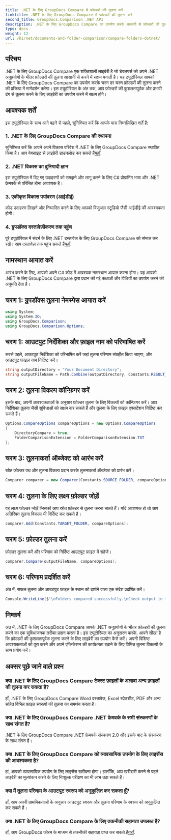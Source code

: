 ```yaml
---
title: .NET के लिए GroupDocs Compare में फ़ोल्डरों की तुलना करें
linktitle: .NET के लिए GroupDocs Compare में फ़ोल्डरों की तुलना करें
second_title: GroupDocs.Comparison .NET API
description: .NET के लिए GroupDocs Compare का उपयोग करके आसानी से फ़ोल्डरों की तुलना करें। कुशल फ़ोल्डर तुलना के लिए हमारे चरण-दर-चरण का पालन करें। अपने .NET अनुप्रयोगों को उन्नत करें.
type: docs
weight: 12
url: /hi/net/documents-and-folder-comparison/compare-folders-dotnet/
---
```

## परिचय
.NET के लिए GroupDocs Compare एक शक्तिशाली लाइब्रेरी है जो डेवलपर्स को अपने .NET अनुप्रयोगों के भीतर फ़ोल्डरों की तुलना आसानी से करने में सक्षम बनाती है। यह ट्यूटोरियल आपको .NET के लिए GroupDocs Compare का उपयोग करके चरण दर चरण फ़ोल्डरों की तुलना करने की प्रक्रिया में मार्गदर्शन करेगा। इस ट्यूटोरियल के अंत तक, आप फ़ोल्डरों की कुशलतापूर्वक और प्रभावी ढंग से तुलना करने के लिए लाइब्रेरी का उपयोग करने में सक्षम होंगे।
## आवश्यक शर्तें
इस ट्यूटोरियल के साथ आगे बढ़ने से पहले, सुनिश्चित करें कि आपके पास निम्नलिखित शर्तें हैं:
### 1. .NET के लिए GroupDocs Compare की स्थापना
 सुनिश्चित करें कि आपने अपने विकास परिवेश में .NET के लिए GroupDocs Compare स्थापित किया है। आप वेबसाइट से लाइब्रेरी डाउनलोड कर सकते हैं[यहाँ](https://releases.groupdocs.com/comparison/net/).
### 2. .NET विकास का बुनियादी ज्ञान
इस ट्यूटोरियल में दिए गए उदाहरणों को समझने और लागू करने के लिए C# प्रोग्रामिंग भाषा और .NET फ्रेमवर्क से परिचित होना आवश्यक है।
### 3. एकीकृत विकास पर्यावरण (आईडीई)
कोड उदाहरण लिखने और निष्पादित करने के लिए आपको विजुअल स्टूडियो जैसी आईडीई की आवश्यकता होगी।
### 4. ग्रुपडॉक्स दस्तावेज़ीकरण तक पहुंच
पूरे ट्यूटोरियल में संदर्भ के लिए .NET दस्तावेज़ के लिए GroupDocs Compare को संभाल कर रखें। आप दस्तावेज़ तक पहुंच सकते हैं[यहाँ](https://reference.groupdocs.com/comparison/net/).

## नामस्थान आयात करें
आरंभ करने के लिए, आपको अपने C# कोड में आवश्यक नामस्थान आयात करना होगा। यह आपको .NET के लिए GroupDocs Compare द्वारा प्रदान की गई कक्षाओं और विधियों का उपयोग करने की अनुमति देता है।
## चरण 1: ग्रुपडॉक्स तुलना नेमस्पेस आयात करें
```csharp
using System;
using System.IO;
using GroupDocs.Comparison;
using GroupDocs.Comparison.Options;
```

## चरण 1: आउटपुट निर्देशिका और फ़ाइल नाम को परिभाषित करें
सबसे पहले, आउटपुट निर्देशिका को परिभाषित करें जहां तुलना परिणाम संग्रहीत किया जाएगा, और आउटपुट फ़ाइल नाम निर्दिष्ट करें।
```csharp
string outputDirectory = "Your Document Directory";
string outputFileName = Path.Combine(outputDirectory, Constants.RESULT_FOLDER);
```
## चरण 2: तुलना विकल्प कॉन्फ़िगर करें
इसके बाद, अपनी आवश्यकताओं के अनुसार फ़ोल्डर तुलना के लिए विकल्पों को कॉन्फ़िगर करें। आप निर्देशिका तुलना जैसी सुविधाओं को सक्षम कर सकते हैं और तुलना के लिए फ़ाइल एक्सटेंशन निर्दिष्ट कर सकते हैं।
```csharp
Options.CompareOptions compareOptions = new Options.CompareOptions
{
    DirectoryCompare = true,
    FolderComparisonExtension = FolderComparisonExtension.TXT
};
```
## चरण 3: तुलनाकर्ता ऑब्जेक्ट को आरंभ करें
स्रोत फ़ोल्डर पथ और तुलना विकल्प प्रदान करके तुलनाकर्ता ऑब्जेक्ट को प्रारंभ करें।
```csharp
Comparer comparer = new Comparer(Constants.SOURCE_FOLDER, compareOptions);
```
## चरण 4: तुलना के लिए लक्ष्य फ़ोल्डर जोड़ें
वह लक्ष्य फ़ोल्डर जोड़ें जिसकी आप स्रोत फ़ोल्डर से तुलना करना चाहते हैं। यदि आवश्यक हो तो आप अतिरिक्त तुलना विकल्प भी निर्दिष्ट कर सकते हैं।
```csharp
comparer.Add(Constants.TARGET_FOLDER, compareOptions);
```
## चरण 5: फ़ोल्डर तुलना करें
फ़ोल्डर तुलना करें और परिणाम को निर्दिष्ट आउटपुट फ़ाइल में सहेजें।
```csharp
comparer.Compare(outputFileName, compareOptions);
```
## चरण 6: परिणाम प्रदर्शित करें
अंत में, सफल तुलना और आउटपुट फ़ाइल के स्थान को दर्शाने वाला एक संदेश प्रदर्शित करें।
```csharp
Console.WriteLine($"\nFolders compared successfully.\nCheck output in {Directory.GetCurrentDirectory()}.");
```

## निष्कर्ष
अंत में, .NET के लिए GroupDocs Compare आपके .NET अनुप्रयोगों के भीतर फ़ोल्डरों की तुलना करने का एक सुविधाजनक तरीका प्रदान करता है। इस ट्यूटोरियल का अनुसरण करके, आपने सीखा है कि फ़ोल्डरों की कुशलतापूर्वक तुलना करने के लिए लाइब्रेरी का उपयोग कैसे करें। अपनी विशिष्ट आवश्यकताओं को पूरा करने और अपने एप्लिकेशन की कार्यक्षमता बढ़ाने के लिए विभिन्न तुलना विकल्पों के साथ प्रयोग करें।
## अक्सर पूछे जाने वाले प्रश्न
### क्या .NET के लिए GroupDocs Compare टेक्स्ट फ़ाइलों के अलावा अन्य फ़ाइलों की तुलना कर सकता है?
हाँ, .NET के लिए GroupDocs Compare Word दस्तावेज़, Excel स्प्रेडशीट, PDF और अन्य सहित विभिन्न फ़ाइल स्वरूपों की तुलना का समर्थन करता है।
### क्या .NET के लिए GroupDocs Compare .NET फ्रेमवर्क के सभी संस्करणों के साथ संगत है?
.NET के लिए GroupDocs Compare .NET फ्रेमवर्क संस्करण 2.0 और इसके बाद के संस्करण के साथ संगत है।
### क्या .NET के लिए GroupDocs Compare को व्यावसायिक उपयोग के लिए लाइसेंस की आवश्यकता है?
हां, आपको व्यावसायिक उपयोग के लिए लाइसेंस खरीदना होगा। हालाँकि, आप खरीदारी करने से पहले लाइब्रेरी का मूल्यांकन करने के लिए निःशुल्क परीक्षण का भी लाभ उठा सकते हैं।
### क्या मैं तुलना परिणाम के आउटपुट स्वरूप को अनुकूलित कर सकता हूँ?
हाँ, आप अपनी प्राथमिकताओं के अनुसार आउटपुट स्वरूप और तुलना परिणाम के स्वरूप को अनुकूलित कर सकते हैं।
### क्या .NET के लिए GroupDocs Compare के लिए तकनीकी सहायता उपलब्ध है?
 हाँ, आप GroupDocs फ़ोरम के माध्यम से तकनीकी सहायता प्राप्त कर सकते हैं[यहाँ](https://forum.groupdocs.com/c/comparison/12).
